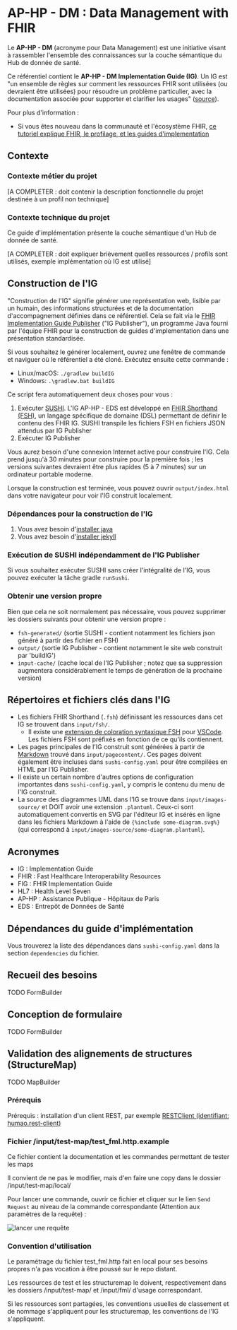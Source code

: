 # AP-HP - DM : Data Management with FHIR

Le **AP-HP - DM** (acronyme pour Data Management) est une initiative visant à rassembler l'ensemble des connaissances 
sur la couche sémantique du Hub de donnée de santé.

Ce référentiel contient le **AP-HP - DM Implementation Guide (IG)**. Un IG est "un ensemble de règles sur comment les
ressources FHIR sont utilisées (ou devraient être utilisées) pour résoudre un problème particulier, avec la
documentation associée pour supporter et clarifier les usages" ([source](https://www.hl7.org/fhir/implementationguide.html)).

Pour plus d'information :

- Si vous êtes nouveau dans la communauté et l'écosystème FHIR, [ce tutoriel explique FHIR, le profilage, et les guides d'implementation](https://fire.ly/blog/how-to-create-your-first-fhir-profile/)

## Contexte

### Contexte métier du projet

[A COMPLETER : doit contenir la description fonctionnelle du projet destinée à un profil non technique]

### Contexte technique du projet

Ce guide d'implémentation présente la couche sémantique d'un Hub de donnée de santé.

[A COMPLETER : doit expliquer brièvement quelles ressources / profils sont utilisés, exemple implémentation où IG est utilisé]

## Construction de l'IG

"Construction de l'IG" signifie générer une représentation web, lisible par un humain, des informations structurées et
de la documentation d'accompagnement définies dans ce référentiel. Cela se fait via le [FHIR Implementation Guide Publisher](https://confluence.hl7.org/display/FHIR/IG+Publisher+Documentation)
("IG Publisher"), un programme Java fourni par l'équipe FHIR pour la construction de guides d'implementation dans une
présentation standardisée.

Si vous souhaitez le générer localement, ouvrez une fenêtre de commande et naviguer où le référentiel a été cloné.
Exécutez ensuite cette commande :

- Linux/macOS: `./gradlew buildIG`
- Windows: `.\gradlew.bat buildIG`

Ce script fera automatiquement deux choses pour vous :

1. Exécuter [SUSHI](https://fshschool.org/docs/sushi/). L'IG AP-HP - EDS est développé en [FHIR Shorthand (FSH)](http://build.fhir.org/ig/HL7/fhir-shorthand/),
   un langage spécifique de domaine (DSL) permettant de définir le contenu des FHIR IG. SUSHI transpile les fichiers FSH en
   fichiers JSON attendus par IG Publisher
2. Exécuter IG Publisher

Vous aurez besoin d'une connexion Internet active pour construire l'IG. Cela prend jusqu'à 30 minutes pour construire
pour la première fois ; les versions suivantes devraient être plus rapides (5 à 7 minutes) sur un ordinateur portable
moderne.

Lorsque la construction est terminée, vous pouvez ouvrir `output/index.html` dans votre navigateur pour voir l'IG
construit localement.

### Dépendances pour la construction de l'IG

1. Vous avez besoin d'[installer java](https://adoptium.net/)
2. Vous avez besoin d'[installer jekyll](https://jekyllrb.com/docs/installation/)

### Exécution de SUSHI indépendamment de l'IG Publisher

Si vous souhaitez exécuter SUSHI sans créer l'intégralité de l'IG, vous pouvez exécuter la tâche gradle `runSushi`.

### Obtenir une version propre

Bien que cela ne soit normalement pas nécessaire, vous pouvez supprimer les dossiers suivants pour obtenir une version
propre :

- `fsh-generated/` (sortie SUSHI - contient notamment les fichiers json généré à partir des fichier en FSH)
- `output/` (sortie IG Publisher - contient notamment le site web construit par 'buildIG')
- `input-cache/` (cache local de l'IG Publisher ; notez que sa suppression augmentera considérablement le temps de
  génération de la prochaine version)

## Répertoires et fichiers clés dans l'IG

- Les fichiers FHIR Shorthand (`.fsh`) définissant les ressources dans cet IG se trouvent dans `input/fsh/`.
    - Il existe une [extension de coloration syntaxique FSH](https://marketplace.visualstudio.com/items?itemName=MITRE-Health.vscode-language-fsh)
      pour [VSCode](https://code.visualstudio.com).
      Les fichiers FSH sont préfixés en fonction de ce qu'ils contiennent.
- Les pages principales de l'IG construit sont générées à partir de [Markdown](https://daringfireball.net/projects/markdown/)
  trouvé dans `input/pagecontent/`. Ces pages doivent également être incluses dans `sushi-config.yaml` pour être compilées
  en HTML par l'IG Publisher.
- Il existe un certain nombre d'autres options de configuration importantes dans `sushi-config.yaml`, y compris le
  contenu du menu de l'IG construit.
- La source des diagrammes UML dans l'IG se trouve dans `input/images-source/` et DOIT avoir une extension `.plantuml`.
  Ceux-ci sont automatiquement convertis en SVG par l'éditeur IG et insérés en ligne dans les fichiers Markdown à l'aide
  de `{%include some-diagram.svg%}` (qui correspond à `input/images-source/some-diagram.plantuml`).

## Acronymes

* IG : Implementation Guide
* FHIR : Fast Healthcare Interoperability Resources
* FIG : FHIR Implementation Guide
* HL7 : Health Level Seven
* AP-HP : Assistance Publique - Hôpitaux de Paris
* EDS : Entrepôt de Données de Santé

## Dépendances du guide d'implémentation

Vous trouverez la liste des dépendances dans `sushi-config.yaml` dans la section `dependencies` du fichier.

## Recueil des besoins

TODO FormBuilder

## Conception de formulaire

TODO FormBuilder

## Validation des alignements de structures (StructureMap)

TODO MapBuilder

### Prérequis

Prérequis : installation d'un client REST, par exemple [RESTClient (identifiant: humao.rest-client)](https://marketplace.visualstudio.com/items?itemName=humao.rest-client#:~:text=Once%20you%20prepared%20a%20request,press%20F1%20and%20then%20select%2F)

### Fichier /input/test-map/test_fml.http.example

Ce fichier contient la documentation et les commandes permettant de tester les maps

Il convient de ne pas le modifier, mais d'en faire une copy dans le dossier /input/test-map/local/

Pour lancer une commande, ouvrir ce fichier et cliquer sur le lien `Send Request` au niveau de la commande correspondante (Attention aux paramètres de la requête) : 

![lancer une requête](input/images/RESTQuery.png)

### Convention d'utilisation 

Le paramétrage du fichier test_fml.http fait en local pour ses besoins propres n'a pas vocation à être poussé sur le repo distant. 

Les ressources de test et les structuremap le doivent, respectivement dans les dossiers /input/test-map/ et /input/fml/ d'usage correspondant. 

Si les ressources sont partagées, les conventions usuelles de classement et de nommage s'appliquent pour les structuremap, les conventions de l'IG s'appliquent. 
